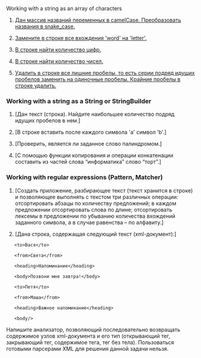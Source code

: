 ### 
Working with a string as an array of characters

1. [Дан массив названий переменных в camelCase. Преобразовать названия в snake_case.](../../com.epam.learn.jbupskill.lab/src/module3/WorkingWithAStringAsAnArrayOfCharacters/Task1.java)

2. [Замените в строке все вхождения 'word' на 'letter'.](../../com.epam.learn.jbupskill.lab/src/module3/WorkingWithAStringAsAnArrayOfCharacters/Task2.java)

3. [В строке найти количество цифр.](../../com.epam.learn.jbupskill.lab/src/module3/WorkingWithAStringAsAnArrayOfCharacters/Task3.java)

4. [В строке найти количество чисел.](../../com.epam.learn.jbupskill.lab/src/module3/WorkingWithAStringAsAnArrayOfCharacters/Task4.java)

5. [Удалить в строке все лишние пробелы, то есть серии подряд идущих пробелов заменить на одиночные пробелы. Крайние пробелы в строке удалить.](../../com.epam.learn.jbupskill.lab/src/module3/WorkingWithAStringAsAnArrayOfCharacters/Task5.java)

### Working with a string as a String or StringBuilder

1. [Дан текст (строка). Найдите наибольшее количество подряд идущих пробелов в нем.]

2. [В строке вставить после каждого символа 'a' символ 'b'.]

3. [Проверить, является ли заданное слово палиндромом.]

4. [С помощью функции копирования и операции конкатенации составить из частей слова “информатика” слово “торт”.]

### Working with regular expressions (Pattern, Matcher)

1. [Cоздать приложение, разбирающее текст (текст хранится в строке) и позволяющее выполнять с текстом три различных операции: отсортировать абзацы по количеству предложений; в каждом предложении отсортировать слова по длине; отсортировать лексемы в предложении по убыванию количества вхождений заданного символа, а в случае равенства – по алфавиту.]

 

2.  [Дана строка, содержащая следующий текст (xml-документ):]

 

<notes>

   <note id = "1">

       <to>Вася</to>

       <from>Света</from>

       <heading>Напоминание</heading>

       <body>Позвони мне завтра!</body>

   </note>

   <note id = "2">

       <to>Петя</to>

       <from>Маша</from>

       <heading>Важное напоминание</heading>

       <body/>

   </note>

</notes>

 

Напишите анализатор, позволяющий последовательно возвращать содержимое узлов xml-документа и его тип (открывающий тег, закрывающий тег, содержимое тега, тег без тела). Пользоваться готовыми парсерами XML для решения данной задачи нельзя.
